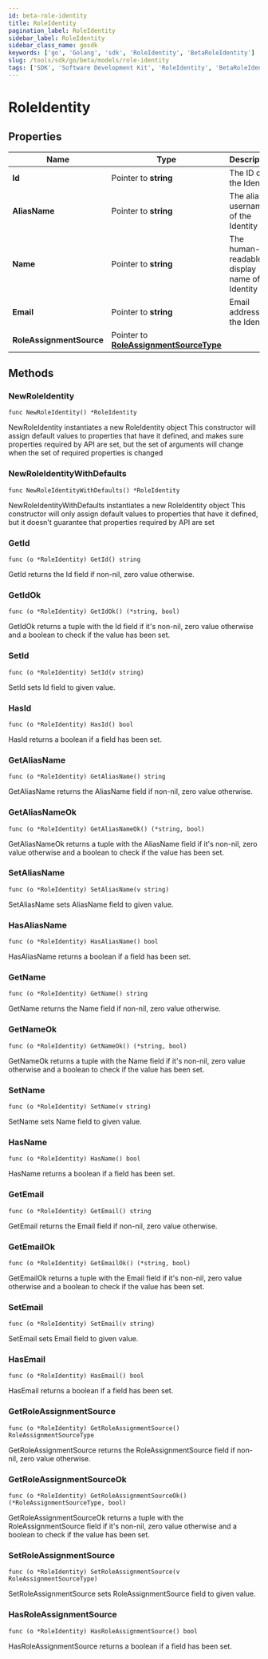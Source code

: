 ```yaml
---
id: beta-role-identity
title: RoleIdentity
pagination_label: RoleIdentity
sidebar_label: RoleIdentity
sidebar_class_name: gosdk
keywords: ['go', 'Golang', 'sdk', 'RoleIdentity', 'BetaRoleIdentity'] 
slug: /tools/sdk/go/beta/models/role-identity
tags: ['SDK', 'Software Development Kit', 'RoleIdentity', 'BetaRoleIdentity']
---
```


# RoleIdentity

## Properties

Name | Type | Description | Notes
------------ | ------------- | ------------- | -------------
**Id** | Pointer to **string** | The ID of the Identity | [optional] 
**AliasName** | Pointer to **string** | The alias / username of the Identity | [optional] 
**Name** | Pointer to **string** | The human-readable display name of the Identity | [optional] 
**Email** | Pointer to **string** | Email address of the Identity | [optional] 
**RoleAssignmentSource** | Pointer to [**RoleAssignmentSourceType**](role-assignment-source-type) |  | [optional] 

## Methods

### NewRoleIdentity

`func NewRoleIdentity() *RoleIdentity`

NewRoleIdentity instantiates a new RoleIdentity object
This constructor will assign default values to properties that have it defined,
and makes sure properties required by API are set, but the set of arguments
will change when the set of required properties is changed

### NewRoleIdentityWithDefaults

`func NewRoleIdentityWithDefaults() *RoleIdentity`

NewRoleIdentityWithDefaults instantiates a new RoleIdentity object
This constructor will only assign default values to properties that have it defined,
but it doesn't guarantee that properties required by API are set

### GetId

`func (o *RoleIdentity) GetId() string`

GetId returns the Id field if non-nil, zero value otherwise.

### GetIdOk

`func (o *RoleIdentity) GetIdOk() (*string, bool)`

GetIdOk returns a tuple with the Id field if it's non-nil, zero value otherwise
and a boolean to check if the value has been set.

### SetId

`func (o *RoleIdentity) SetId(v string)`

SetId sets Id field to given value.

### HasId

`func (o *RoleIdentity) HasId() bool`

HasId returns a boolean if a field has been set.

### GetAliasName

`func (o *RoleIdentity) GetAliasName() string`

GetAliasName returns the AliasName field if non-nil, zero value otherwise.

### GetAliasNameOk

`func (o *RoleIdentity) GetAliasNameOk() (*string, bool)`

GetAliasNameOk returns a tuple with the AliasName field if it's non-nil, zero value otherwise
and a boolean to check if the value has been set.

### SetAliasName

`func (o *RoleIdentity) SetAliasName(v string)`

SetAliasName sets AliasName field to given value.

### HasAliasName

`func (o *RoleIdentity) HasAliasName() bool`

HasAliasName returns a boolean if a field has been set.

### GetName

`func (o *RoleIdentity) GetName() string`

GetName returns the Name field if non-nil, zero value otherwise.

### GetNameOk

`func (o *RoleIdentity) GetNameOk() (*string, bool)`

GetNameOk returns a tuple with the Name field if it's non-nil, zero value otherwise
and a boolean to check if the value has been set.

### SetName

`func (o *RoleIdentity) SetName(v string)`

SetName sets Name field to given value.

### HasName

`func (o *RoleIdentity) HasName() bool`

HasName returns a boolean if a field has been set.

### GetEmail

`func (o *RoleIdentity) GetEmail() string`

GetEmail returns the Email field if non-nil, zero value otherwise.

### GetEmailOk

`func (o *RoleIdentity) GetEmailOk() (*string, bool)`

GetEmailOk returns a tuple with the Email field if it's non-nil, zero value otherwise
and a boolean to check if the value has been set.

### SetEmail

`func (o *RoleIdentity) SetEmail(v string)`

SetEmail sets Email field to given value.

### HasEmail

`func (o *RoleIdentity) HasEmail() bool`

HasEmail returns a boolean if a field has been set.

### GetRoleAssignmentSource

`func (o *RoleIdentity) GetRoleAssignmentSource() RoleAssignmentSourceType`

GetRoleAssignmentSource returns the RoleAssignmentSource field if non-nil, zero value otherwise.

### GetRoleAssignmentSourceOk

`func (o *RoleIdentity) GetRoleAssignmentSourceOk() (*RoleAssignmentSourceType, bool)`

GetRoleAssignmentSourceOk returns a tuple with the RoleAssignmentSource field if it's non-nil, zero value otherwise
and a boolean to check if the value has been set.

### SetRoleAssignmentSource

`func (o *RoleIdentity) SetRoleAssignmentSource(v RoleAssignmentSourceType)`

SetRoleAssignmentSource sets RoleAssignmentSource field to given value.

### HasRoleAssignmentSource

`func (o *RoleIdentity) HasRoleAssignmentSource() bool`

HasRoleAssignmentSource returns a boolean if a field has been set.


